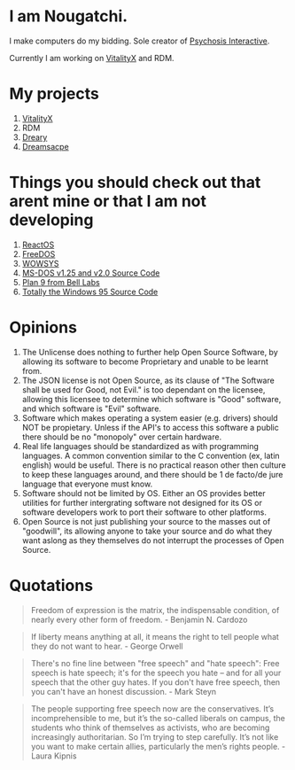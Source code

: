# I am Nougatchi.

I make computers do my bidding. Sole creator of [Psychosis Interactive](https://github.com/psychosisinteractive).

Currently I am working on [VitalityX](https://github.com/psychosisinteractive/vitalityx) and RDM.

# My projects
1. [VitalityX](https://github.com/psychosisinteractive/vitalityx)
2. RDM
3. [Dreary](https://github.com/nougatchi/dreary)
4. [Dreamsacpe](https://github.com/nougatchi/dreamscape)

# Things you should check out that arent mine or that I am not developing
1. [ReactOS](https://github.com/reactos/reactos)
2. [FreeDOS](https://github.com/FDOS/kernel)
3. [WOWSYS](https://github.com/lighterlightbulb/WOWSYS) 
4. [MS-DOS v1.25 and v2.0 Source Code](https://github.com/microsoft/MS-DOS)
5. [Plan 9 from Bell Labs](https://github.com/brho/plan9)
6. [Totally the Windows 95 Source Code](https://www.cs.earlham.edu/~skylar/humor/Unix/win95.source.code.htm)

# Opinions
1. The Unlicense does nothing to further help Open Source Software, by allowing its software to become Proprietary and unable to be learnt from.
2. The JSON license is not Open Source, as its clause of "The Software shall be used for Good, not Evil." is too dependant on the licensee, allowing this licensee to determine which software is "Good" software, and which software is "Evil" software.
3. Software which makes operating a system easier (e.g. drivers) should NOT be propietary. Unless if the API's to access this software a public there should be no "monopoly" over certain hardware.
4. Real life languages should be standardized as with programming languages. A common convention similar to the C convention (ex, latin english) would be useful. There is no practical reason other then culture to keep these languages around, and there should be 1 de facto/de jure language that everyone must know.
5. Software should not be limited by OS. Either an OS provides better utilities for further intergrating software not designed for its OS or software developers work to port their software to other platforms.
6. Open Source is not just publishing your source to the masses out of "goodwill", its allowing anyone to take your source and do what they want aslong as they themselves do not interrupt the processes of Open Source.

# Quotations
> Freedom of expression is the matrix, the indispensable condition, of nearly every other form of freedom. - Benjamin N. Cardozo

> If liberty means anything at all, it means the right to tell people what they do not want to hear. - George Orwell

> There's no fine line between "free speech" and "hate speech": Free speech is hate speech; it's for the speech you hate – and for all your speech that the other guy hates. If you don't have free speech, then you can't have an honest discussion. - Mark Steyn

> The people supporting free speech now are the conservatives. It’s incomprehensible to me, but it’s the so-called liberals on campus, the students who think of themselves as activists, who are becoming increasingly authoritarian. So I’m trying to step carefully. It’s not like you want to make certain allies, particularly the men’s rights people. - Laura Kipnis
